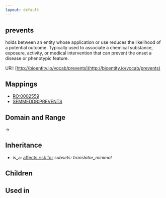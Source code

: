 ```yaml
---
layout: default
---
```


## prevents


holds between an entity whose application or use reduces the likelihood of a potential outcome.  Typically used to associate a chemical substance, exposure, activity, or medical intervention that can prevent the onset a disease or phenotypic feature.

URI: [http://bioentity.io/vocab/prevents](http://bioentity.io/vocab/prevents)
## Mappings

 * [RO:0002559](http://purl.obolibrary.org/obo/RO_0002559)
 * [SEMMEDDB:PREVENTS](http://purl.obolibrary.org/obo/SEMMEDDB_PREVENTS)

## Domain and Range

 -> 

## Inheritance

 *  is_a: [affects risk for](affects_risk_for.html) *subsets: translator_minimal*

## Children


## Used in

